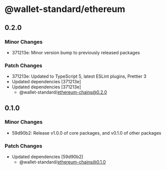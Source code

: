# @wallet-standard/ethereum

## 0.2.0

### Minor Changes

-   371213e: Minor version bump to previously released packages

### Patch Changes

-   371213e: Updated to TypeScript 5, latest ESLint plugins, Prettier 3
-   Updated dependencies [371213e]
-   Updated dependencies [371213e]
    -   @wallet-standard/ethereum-chains@0.2.0

## 0.1.0

### Minor Changes

-   59d90b2: Release v1.0.0 of core packages, and v0.1.0 of other packages

### Patch Changes

-   Updated dependencies [59d90b2]
    -   @wallet-standard/ethereum-chains@0.1.0
